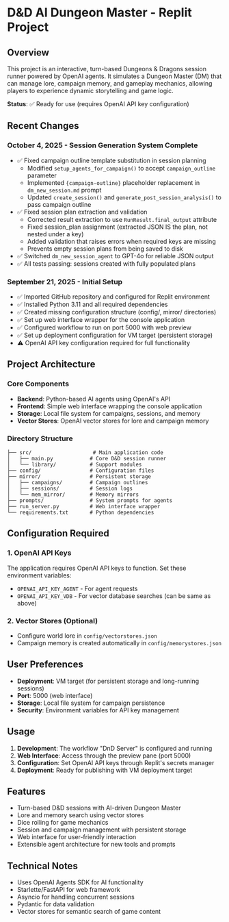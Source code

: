 # D&D AI Dungeon Master - Replit Project

## Overview
This project is an interactive, turn-based Dungeons & Dragons session runner powered by OpenAI agents. It simulates a Dungeon Master (DM) that can manage lore, campaign memory, and gameplay mechanics, allowing players to experience dynamic storytelling and game logic.

**Status**: ✅ Ready for use (requires OpenAI API key configuration)

## Recent Changes

### October 4, 2025 - Session Generation System Complete
- ✅ Fixed campaign outline template substitution in session planning
  - Modified `setup_agents_for_campaign()` to accept `campaign_outline` parameter
  - Implemented `{campaign-outline}` placeholder replacement in `dm_new_session.md` prompt
  - Updated `create_session()` and `generate_post_session_analysis()` to pass campaign outline
- ✅ Fixed session plan extraction and validation
  - Corrected result extraction to use `RunResult.final_output` attribute
  - Fixed session_plan assignment (extracted JSON IS the plan, not nested under a key)
  - Added validation that raises errors when required keys are missing
  - Prevents empty session plans from being saved to disk
- ✅ Switched `dm_new_session_agent` to GPT-4o for reliable JSON output
- ✅ All tests passing: sessions created with fully populated plans

### September 21, 2025 - Initial Setup
- ✅ Imported GitHub repository and configured for Replit environment
- ✅ Installed Python 3.11 and all required dependencies
- ✅ Created missing configuration structure (config/, mirror/ directories)
- ✅ Set up web interface wrapper for the console application
- ✅ Configured workflow to run on port 5000 with web preview
- ✅ Set up deployment configuration for VM target (persistent storage)
- ⚠️ OpenAI API key configuration required for full functionality

## Project Architecture

### Core Components
- **Backend**: Python-based AI agents using OpenAI's API
- **Frontend**: Simple web interface wrapping the console application
- **Storage**: Local file system for campaigns, sessions, and memory
- **Vector Stores**: OpenAI vector stores for lore and campaign memory

### Directory Structure
```
├── src/                    # Main application code
│   ├── main.py            # Core D&D session runner
│   └── library/           # Support modules
├── config/                # Configuration files
├── mirror/                # Persistent storage
│   ├── campaigns/         # Campaign outlines
│   ├── sessions/          # Session logs
│   └── mem_mirror/        # Memory mirrors
├── prompts/               # System prompts for agents
├── run_server.py          # Web interface wrapper
└── requirements.txt       # Python dependencies
```

## Configuration Required

### 1. OpenAI API Keys
The application requires OpenAI API keys to function. Set these environment variables:
- `OPENAI_API_KEY_AGENT` - For agent requests
- `OPENAI_API_KEY_VDB` - For vector database searches (can be same as above)

### 2. Vector Stores (Optional)
- Configure world lore in `config/vectorstores.json`
- Campaign memory is created automatically in `config/memorystores.json`

## User Preferences
- **Deployment**: VM target (for persistent storage and long-running sessions)
- **Port**: 5000 (web interface)
- **Storage**: Local file system for campaign persistence
- **Security**: Environment variables for API key management

## Usage
1. **Development**: The workflow "DnD Server" is configured and running
2. **Web Interface**: Access through the preview pane (port 5000)
3. **Configuration**: Set OpenAI API keys through Replit's secrets manager
4. **Deployment**: Ready for publishing with VM deployment target

## Features
- Turn-based D&D sessions with AI-driven Dungeon Master
- Lore and memory search using vector stores
- Dice rolling for game mechanics
- Session and campaign management with persistent storage
- Web interface for user-friendly interaction
- Extensible agent architecture for new tools and prompts

## Technical Notes
- Uses OpenAI Agents SDK for AI functionality
- Starlette/FastAPI for web framework
- Asyncio for handling concurrent sessions
- Pydantic for data validation
- Vector stores for semantic search of game content